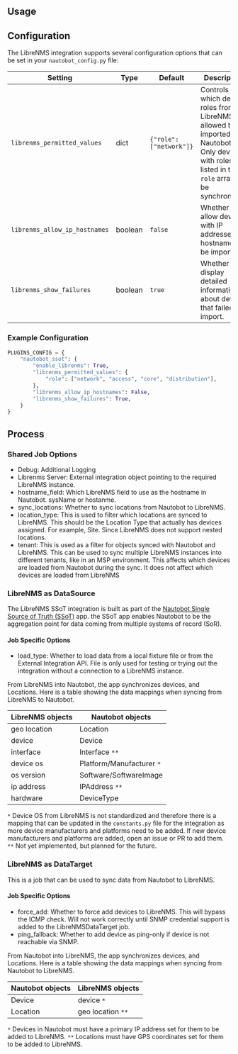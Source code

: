 ## Usage

## Configuration

The LibreNMS integration supports several configuration options that can be set in your `nautobot_config.py` file:

| Setting | Type | Default | Description |
|---------|------|---------|-------------|
| `librenms_permitted_values` | dict | `{"role": ["network"]}` | Controls which device roles from LibreNMS are allowed to be imported into Nautobot. Only devices with roles listed in the `role` array will be synchronized. |
| `librenms_allow_ip_hostnames` | boolean | `false` | Whether to allow devices with IP addresses as hostnames to be imported. |
| `librenms_show_failures` | boolean | `true` | Whether to display detailed information about devices that failed to import. |

### Example Configuration

```python
PLUGINS_CONFIG = {
    "nautobot_ssot": {
        "enable_librenms": True,
        "librenms_permitted_values": {
            "role": ["network", "access", "core", "distribution"],
        },
        "librenms_allow_ip_hostnames": False,
        "librenms_show_failures": True,
    }
}
```

## Process

### Shared Job Options

- Debug: Additional Logging
- Librenms Server: External integration object pointing to the required LibreNMS instance.
- hostname_field: Which LibreNMS field to use as the hostname in Nautobot. sysName or hostanme.
- sync_locations: Whether to sync locations from Nautobot to LibreNMS.
- location_type: This is used to filter which locations are synced to LibreNMS. This should be the Location Type that actually has devices assigned. For example, Site. Since LibreNMS does not support nested locations.
- tenant: This is used as a filter for objects synced with Nautobot and LibreNMS. This can be used to sync multiple LibreNMS instances into different tenants, like in an MSP environment. This affects which devices are loaded from Nautobot during the sync. It does not affect which devices are loaded from LibreNMS


### LibreNMS as DataSource

The LibreNMS SSoT integration is built as part of the [Nautobot Single Source of Truth (SSoT)](https://github.com/nautobot/nautobot-app-ssot) app. the SSoT app enables Nautobot to be the aggregation point for data coming from multiple systems of record (SoR).

#### Job Specific Options

- load_type: Whether to load data from a local fixture file or from the External Integration API. File is only used for testing or trying out the integration without a connection to a LibreNMS instance.

From LibreNMS into Nautobot, the app synchronizes devices, and Locations. Here is a table showing the data mappings when syncing from LibreNMS to Nautobot.

| LibreNMS objects        | Nautobot objects             |
| ----------------------- | ---------------------------- |
| geo location            | Location                     |
| device                  | Device                       |
| interface               | Interface `**`               |
| device os               | Platform/Manufacturer `*`    |
| os version              | Software/SoftwareImage       |
| ip address              | IPAddress `**`               |
| hardware                | DeviceType                   |


`*` Device OS from LibreNMS is not standardized and therefore there is a mapping that can be updated in the `constants.py` file for the integration as more device manufacturers and platforms need to be added. If new device manufacturers and platforms are added, open an issue or PR to add them.
`**` Not yet implemented, but planned for the future.

### LibreNMS as DataTarget

This is a job that can be used to sync data from Nautobot to LibreNMS. 

#### Job Specific Options

- force_add: Whether to force add devices to LibreNMS. This will bypass the ICMP check. Will not work correctly until SNMP credential support is added to the LibreNMSDataTarget job.
- ping_fallback: Whether to add device as ping-only if device is not reachable via SNMP.

From Nautobot into LibreNMS, the app synchronizes devices, and Locations. Here is a table showing the data mappings when syncing from Nautobot to LibreNMS.

| Nautobot objects             | LibreNMS objects        |
| ---------------------------- | ----------------------- |
| Device                       | device `*`              |
| Location                     | geo location `**`       |

`*` Devices in Nautobot must have a primary IP address set for them to be added to LibreNMS.
`**` Locations must have GPS coordinates set for them to be added to LibreNMS.
